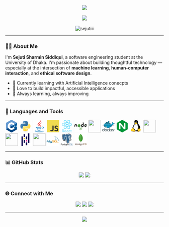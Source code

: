 <!-- Banner -->
<p align="center">
  <img src="https://capsule-render.vercel.app/api?type=waving&color=0:5e60ce,100:7400b8&height=200&section=header&text=Hi,%20I'm%20Sejuti&fontSize=40&fontAlignY=35&animation=fadeIn" />
</p>

<!-- Typing Animation -->
<p align="center">
  <img src="https://readme-typing-svg.herokuapp.com?font=Fira+Code&duration=2000&pause=1000&color=7400B8&center=true&vCenter=true&width=440&height=45&lines=Software+Engineer+in+the+Making;Research+Enthusiast;1+Bit+at+a+Time" />
</p>

<!-- Profile Views -->
<p align="center">
  <img src="https://komarev.com/ghpvc/?username=sejutiii&label=Profile%20views&color=0e75b6&style=flat" alt="sejutiii" />
</p>

---

### 👩‍💻 About Me

I'm **Sejuti Sharmin Siddiqui**, a software engineering student at the University of Dhaka. I'm passionate about building thoughtful technology — especially at the intersection of **machine learning**, **human-computer interaction**, and **ethical software design**.

- 🌱 Currently learning with Artificial Intelligence conecpts
- 🚀 Love to build impactful, accessible applications
- 🎯 Always learning, always improving

---

### 🧰 Languages and Tools

<p align="left">
  <a href="https://www.w3schools.com/cpp/" target="_blank"><img src="https://raw.githubusercontent.com/devicons/devicon/master/icons/cplusplus/cplusplus-original.svg" width="40" height="40"/></a>
  <a href="https://www.python.org" target="_blank"><img src="https://raw.githubusercontent.com/devicons/devicon/master/icons/python/python-original.svg" width="40" height="40"/></a>
  <a href="https://www.java.com" target="_blank"><img src="https://raw.githubusercontent.com/devicons/devicon/master/icons/java/java-original.svg" width="40" height="40"/></a>
  <a href="https://developer.mozilla.org/en-US/docs/Web/JavaScript" target="_blank"><img src="https://raw.githubusercontent.com/devicons/devicon/master/icons/javascript/javascript-original.svg" width="40" height="40"/></a>
  <a href="https://reactjs.org/" target="_blank"><img src="https://raw.githubusercontent.com/devicons/devicon/master/icons/react/react-original-wordmark.svg" width="40" height="40"/></a>
  <a href="https://nodejs.org" target="_blank"><img src="https://raw.githubusercontent.com/devicons/devicon/master/icons/nodejs/nodejs-original-wordmark.svg" width="40" height="40"/></a>
  <a href="https://tailwindcss.com/" target="_blank"><img src="https://www.vectorlogo.zone/logos/tailwindcss/tailwindcss-icon.svg" width="40" height="40"/></a>
  <a href="https://www.docker.com/" target="_blank"><img src="https://raw.githubusercontent.com/devicons/devicon/master/icons/docker/docker-original-wordmark.svg" width="40" height="40"/></a>
  <a href="https://www.nginx.com" target="_blank"><img src="https://raw.githubusercontent.com/devicons/devicon/master/icons/nginx/nginx-original.svg" width="40" height="40"/></a>
  <a href="https://www.linux.org/" target="_blank"><img src="https://raw.githubusercontent.com/devicons/devicon/master/icons/linux/linux-original.svg" width="40" height="40"/></a>
  <a href="https://git-scm.com/" target="_blank"><img src="https://www.vectorlogo.zone/logos/git-scm/git-scm-icon.svg" width="40" height="40"/></a>
  <a href="https://postman.com" target="_blank"><img src="https://www.vectorlogo.zone/logos/getpostman/getpostman-icon.svg" width="40" height="40"/></a>
  <a href="https://pandas.pydata.org/" target="_blank"><img src="https://raw.githubusercontent.com/devicons/devicon/2ae2a900d2f041da66e950e4d48052658d850630/icons/pandas/pandas-original.svg" width="40" height="40"/></a>
  <a href="https://www.selenium.dev" target="_blank"><img src="https://raw.githubusercontent.com/detain/svg-logos/780f25886640cef088af994181646db2f6b1a3f8/svg/selenium-logo.svg" width="40" height="40"/></a>
  <a href="https://www.mysql.com/" target="_blank"><img src="https://raw.githubusercontent.com/devicons/devicon/master/icons/mysql/mysql-original-wordmark.svg" width="40" height="40"/></a>
  <a href="https://www.postgresql.org" target="_blank"><img src="https://raw.githubusercontent.com/devicons/devicon/master/icons/postgresql/postgresql-original-wordmark.svg" width="40" height="40"/></a>
  <a href="https://www.mongodb.com/" target="_blank"><img src="https://raw.githubusercontent.com/devicons/devicon/master/icons/mongodb/mongodb-original-wordmark.svg" width="40" height="40"/></a>
</p>

---

### 📊 GitHub Stats

<p align="center">
  <img src="https://github-readme-stats.vercel.app/api?username=sejutiii&show_icons=true&theme=radical" height="160" />
  <img src="https://github-readme-streak-stats.herokuapp.com?user=sejutiii&theme=radical" height="160" />
</p>

---

### 🌐 Connect with Me

<p align="center">
  <a href="mailto:bsse1420@iit.du.ac.bd"><img src="https://img.shields.io/badge/Email-%23D14836?style=for-the-badge&logo=gmail&logoColor=white"/></a>
  <a href="https://linkedin.com/in/sejuti-sharmin-siddiqui-242305328"><img src="https://img.shields.io/badge/LinkedIn-%230077B5?style=for-the-badge&logo=linkedin&logoColor=white"/></a>
  <a href="https://github.com/sejutiii"><img src="https://img.shields.io/badge/GitHub-%2312100E?style=for-the-badge&logo=github&logoColor=white"/></a>
</p>

---

<p align="center">
  <img src="https://capsule-render.vercel.app/api?type=waving&color=0:5e60ce,100:7400b8&height=100&section=footer"/>
</p>
